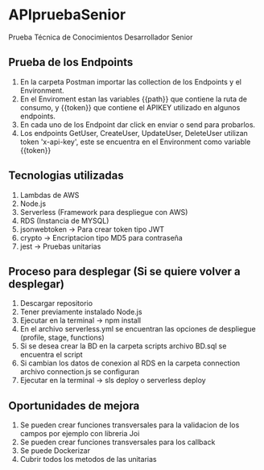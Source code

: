 # APIpruebaSenior
Prueba Técnica de Conocimientos Desarrollador Senior

## Prueba de los Endpoints

1. En la carpeta Postman importar las collection de los Endpoints y el Environment.
2. En el Enviroment estan las variables {{path}} que contiene la ruta de consumo, y {{token}} que contiene
   el APIKEY utilizado en algunos endpoints.
3. En cada uno de los Endpoint dar click en enviar o send para probarlos.
4. Los endpoints GetUser, CreateUser, UpdateUser, DeleteUser utilizan token 'x-api-key', este se encuentra
   en el Environment como variable {{token}}

## Tecnologias utilizadas

1. Lambdas de AWS
2. Node.js
3. Serverless (Framework para despliegue con AWS)
4. RDS (Instancia de MYSQL)
5. jsonwebtoken -> Para crear token tipo JWT
6. crypto -> Encriptacion tipo MD5 para contraseña
7. jest -> Pruebas unitarias

## Proceso para desplegar (Si se quiere volver a desplegar)

1. Descargar repositorio
2. Tener previamente instalado Node.js
3. Ejecutar en la terminal -> npm install
4. En el archivo serverless.yml se encuentran las opciones de despliegue (profile, stage, functions)
5. Si se desea crear la BD en la carpeta scripts archivo BD.sql se encuentra el script
6. Si cambian los datos de conexion al RDS en la carpeta connection archivo connection.js se configuran
5. Ejecutar en la terminal -> sls deploy o serverless deploy

## Oportunidades de mejora

1. Se pueden crear funciones transversales para la validacion de los campos por ejemplo con libreria Joi
2. Se pueden crear funciones transversales para los callback
3. Se puede Dockerizar
4. Cubrir todos los metodos de las unitarias